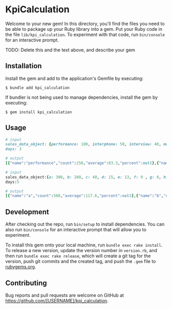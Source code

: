 # KpiCalculation

Welcome to your new gem! In this directory, you'll find the files you need to be able to package up your Ruby library into a gem. Put your Ruby code in the file `lib/kpi_calculation`. To experiment with that code, run `bin/console` for an interactive prompt.

TODO: Delete this and the text above, and describe your gem

## Installation

Install the gem and add to the application's Gemfile by executing:

    $ bundle add kpi_calculation

If bundler is not being used to manage dependencies, install the gem by executing:

    $ gem install kpi_calculation

## Usage

```Ruby
# input
sales_data_object: {performance: 100, interphone: 50, interview: 40, metering: 30, target: 20, contract: 10 }
days: 3
```

```Ruby
# output
[{"name":"performance","count":250,"average":83.3,"percent":null},{"name":"interphone","count":150,"average":50.0,"percent":60.0},{"name":"interview","count":100,"average":33.3,"percent":66.6},{"name":"metering","count":60,"average":20.0,"percent":60.0},{"name":"target","count":30,"average":10.0,"percent":50.0},{"name":"contract","count":10,"average":3.3,"percent":33.3}]
```

```Ruby
# input
sales_data_object:{a: 300, b: 200, c: 40, d: 15, e: 13, f: 9 , g: 6, h: 3, i: 2}
days:5
```

```Ruby
# output
[{"name":"a","count":588,"average":117.6,"percent":null},{"name":"b","count":288,"average":57.6,"percent":48.9},{"name":"c","count":88,"average":17.6,"percent":30.5},{"name":"d","count":48,"average":9.6,"percent":54.5},{"name":"e","count":33,"average":6.6,"percent":68.7},{"name":"f","count":20,"average":4.0,"percent":60.6},{"name":"g","count":11,"average":2.2,"percent":55.0},{"name":"h","count":5,"average":1.0,"percent":45.4},{"name":"i","count":2,"average":0.4,"percent":40.0}]
```

## Development

After checking out the repo, run `bin/setup` to install dependencies. You can also run `bin/console` for an interactive prompt that will allow you to experiment.

To install this gem onto your local machine, run `bundle exec rake install`. To release a new version, update the version number in `version.rb`, and then run `bundle exec rake release`, which will create a git tag for the version, push git commits and the created tag, and push the `.gem` file to [rubygems.org](https://rubygems.org).

## Contributing

Bug reports and pull requests are welcome on GitHub at https://github.com/[USERNAME]/kpi_calculation.
